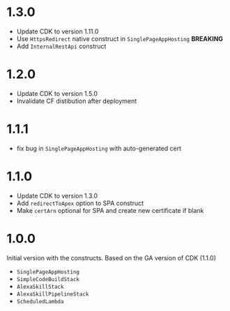 # 1.3.0
* Update CDK to version 1.11.0
* Use `HttpsRedirect` native construct in `SinglePageAppHosting` **BREAKING**
* Add `InternalRestApi` construct

# 1.2.0
* Update CDK to version 1.5.0
* Invalidate CF distibution after deployment

# 1.1.1
* fix bug in `SinglePageAppHosting` with auto-generated cert

# 1.1.0

* Update CDK to version 1.3.0
* Add `redirectToApex` option to SPA construct
* Make `certArn` optional for SPA and create new certificate if blank

# 1.0.0

Initial version with the constructs. Based on the GA version of CDK (1.1.0)

* `SinglePageAppHosting`
* `SimpleCodeBuildStack`
* `AlexaSkillStack`
* `AlexaSkillPipelineStack`
* `ScheduledLambda`
